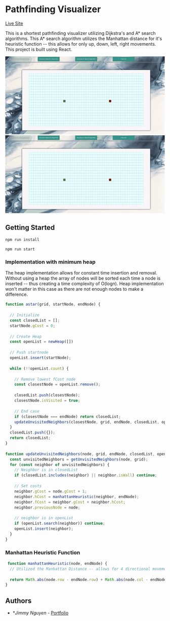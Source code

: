 # Pathfinding Visualizer
[Live Site](https://jiminey.github.io/PathfindingVisualizer/)

This is a shortest pathfinding visualizer utilizing Dijkstra's and A* search algorithms. This A* search algorithm utilizes the Manhattan distance for it's heuristic function -- this allows for only up, down, left, right movements. This project is built using React.  

![Dijkstra](https://github.com/jiminey/PathfindingVisualizer/blob/master/assets/dijkstra.gif?raw=true)
![A* Search](https://github.com/jiminey/PathfindingVisualizer/blob/master/assets/astar.gif?raw=true)

## Getting Started

```
npm run install
```

```
npm run start
```

### Implementation with minimum heap

The heap implementation allows for constant time insertion and removal. Without using a heap the array of nodes will be sorted each time a node is inserted -- thus creating a time complexity of O(logn). Heap implementation won't matter in this case as there are not enough nodes to make a difference.

```js
function astar(grid, startNode, endNode) {

  // Initialize
  const closedList = [];
  startNode.gCost = 0;

  // Create Heap
  const openList = newHeap([])

  // Push startnode 
  openList.insert(startNode);

  while (!!openList.count) {

    // Remove lowest fCost node
    const closestNode = openList.remove();

    closedList.push(closestNode);
    closestNode.isVisited = true;

    // End case
    if (closestNode === endNode) return closedList;
    updateUnvisitedNeighbors(closestNode, grid, endNode, closedList, openList);
  }
  closedList.push({});
  return closedList;
}

function updateUnvisitedNeighbors(node, grid, endNode, closedList, openList) {
  const unvisitedNeighbors = getUnvisitedNeighbors(node, grid);
  for (const neighbor of unvisitedNeighbors) {
    // Neighbor is in closedList
    if (closedList.includes(neighbor) || neighbor.isWall) continue;

    // Set costs
    neighbor.gCost = node.gCost + 1;
    neighbor.hCost = manhattanHeuristic(neighbor, endNode);
    neighbor.fCost = neighbor.gCost + neighbor.hCost;
    neighbor.previousNode = node;

    // neighbor is in openList
    if (openList.search(neighbor)) continue;
    openList.insert(neighbor);
  }
}
```

### Manhattan Heuristic Function

```js
 function manhattanHeuristic(node, endNode) {
  // Utilized the Manhattan Distance -- allows for 4 directional movement (up, down, left, right)

  return Math.abs(node.row - endNode.row) + Math.abs(node.col - endNode.col);
}
```

## Authors

* **Jimmy Nguyen* - [Portfolio](https://jimmynguyen.dev/)
